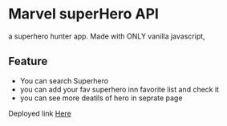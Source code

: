 
# Marvel superHero API
a superhero hunter app. Made with  ONLY vanilla javascript, 

## Feature 
* You can search Superhero 
* you can add your fav superhero inn favorite list and check it
* you can see more deatils of hero in seprate page

Deployed link [Here](https://raj0811.github.io/mysuperheroapi.github.io/)